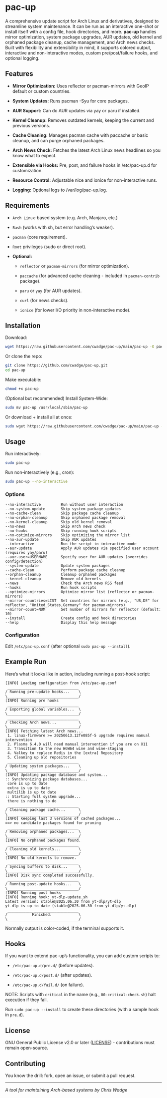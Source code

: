 # pac-up

A comprehensive update script for Arch Linux and derivatives, designed to streamline system maintenance. It can be run as an interactive one-shot or install itself with a config file, hook directories, and more. **pac-up** handles mirror optimization, system package upgrades, AUR updates, old kernel and orphaned package cleanup, cache management, and Arch news checks. Built with flexibility and extensibility in mind, it supports colored output, interactive and non-interactive modes, custom pre/post/failure hooks, and optional logging.

## Features
- **Mirror Optimization:** Uses reflector or pacman-mirrors with GeoIP default or custom countries.

- **System Updates:** Runs pacman -Syu for core packages.

- **AUR Support:** Can do AUR updates via yay or paru if installed.

- **Kernel Cleanup:** Removes outdated kernels, keeping the current and previous versions.

- **Cache Cleaning:** Manages pacman cache with paccache or basic cleanup, and can purge orphaned packages.

- **Arch News Check:** Fetches the latest Arch Linux news headlines so you know what to expect.

- **Extensible via Hooks:** Pre, post, and failure hooks in /etc/pac-up.d for customization.

- **Resource Control:** Adjustable nice and ionice for non-interactive runs.

- **Logging:** Optional logs to /var/log/pac-up.log.

## Requirements
- `Arch Linux`-based system (e.g. Arch, Manjaro, etc.)

- `Bash` (works with sh, but error handling’s weaker).

- `pacman` (core requirement).

- `Root` privileges (sudo or direct root).

- **Optional:**

  - `reflector` or `pacman-mirrors` (for mirror optimization).

  - `paccache` (for advanced cache cleaning - included in `pacman-contrib` package).

  - `paru` or `yay` (for AUR updates).

  - `curl` (for news checks).

  - `ionice` (for lower I/O priority in non-interactive mode).

## Installation
Download:

```bash
wget https://raw.githubusercontent.com/cwadge/pac-up/main/pac-up -O pac-up
```
Or clone the repo:

```bash
git clone https://github.com/cwadge/pac-up.git
cd pac-up
```

Make executable:
```bash
chmod +x pac-up
```

(Optional but recommended) Install System-Wide:

```bash
sudo mv pac-up /usr/local/sbin/pac-up
```

Or  download + install all at once:
```bash
sudo wget https://raw.githubusercontent.com/cwadge/pac-up/main/pac-up -O /usr/local/sbin/pac-up && sudo chmod 755 /usr/local/sbin/pac-up
```

## Usage
Run interactively:
```bash
sudo pac-up
```
Run non-interactively (e.g., cron):
```bash
sudo pac-up --no-interactive
```

### Options
```
--no-interactive         Run without user interaction
--no-system-update       Skip system package updates
--no-cache-clean         Skip package cache cleanup
--no-orphan-cleanup      Skip orphaned package removal
--no-kernel-cleanup      Skip old kernel removal
--no-news                Skip Arch news check
--no-hooks               Skip running hook scripts
--no-optimize-mirrors    Skip optimizing the mirror list
--no-aur-update          Skip AUR updates
--interactive            Run the script in interactive mode
--aur-update             Apply AUR updates via specified user account (requires yay/paru)
--aur-user=USERNAME      Specify user for AUR updates (overrides config/detection)
--system-update          Update system packages
--cache-clean            Perform package cache cleanup
--orphan-cleanup         Cleanup orphaned packages
--kernel-cleanup         Remove old kernels
--news                   Check the Arch news RSS feed
--hooks                  Run hook scripts
--optimize-mirrors       Optimize mirror list (reflector or pacman-mirrors)
--mirror-countries=LIST  Set countries for mirrors (e.g., "US,DE" for reflector, "United_States,Germany" for pacman-mirrors)
--mirror-count=NUM       Set number of mirrors for reflector (default: 10)
--install                Create config and hook directories
--help                   Display this help message
```
### Configuration

Edit `/etc/pac-up.conf` (after optional `sudo pac-up --install`).

## Example Run
Here’s what it looks like in action, including running a post-hook script:
```
[INFO] Loading configuration from /etc/pac-up.conf
 ________________________________ 
/ Running pre-update hooks...    \ 
\________________________________/ 
[INFO] Running pre hooks
 ________________________________ 
/ Exporting global variables...  \ 
\________________________________/ 
 ________________________________ 
/ Checking Arch news...          \ 
\________________________________/ 
[INFO] Fetching latest Arch news...
 1. linux-firmware >= 20250613.12fe085f-5 upgrade requires manual intervention
 2. Plasma 6.4.0 will need manual intervention if you are on X11
 3. Transition to the new WoW64 wine and wine-staging
 4. Valkey to replace Redis in the [extra] Repository
 5. Cleaning up old repositories
 ________________________________ 
/ Updating system packages...    \ 
\________________________________/ 
[INFO] Updating package database and system...
:: Synchronizing package databases...
 core is up to date
 extra is up to date
 multilib is up to date
:: Starting full system upgrade...
 there is nothing to do
 ________________________________ 
/ Cleaning package cache...      \ 
\________________________________/ 
[INFO] Keeping last 3 versions of cached packages...
==> no candidate packages found for pruning
 ________________________________ 
/ Removing orphaned packages...  \ 
\________________________________/ 
[INFO] No orphaned packages found.
 ________________________________ 
/ Cleaning old kernels...        \ 
\________________________________/ 
[INFO] No old kernels to remove.
 ________________________________ 
/ Syncing buffers to disk...     \ 
\________________________________/ 
[INFO] Disk sync completed successfully.
 ________________________________ 
/ Running post-update hooks...   \ 
\________________________________/ 
[INFO] Running post hooks
[INFO] Running hook: yt-dlp-update.sh
Latest version: stable@2025.06.30 from yt-dlp/yt-dlp
yt-dlp is up to date (stable@2025.06.30 from yt-dlp/yt-dlp)
 ________________________________ 
/           Finished.            \ 
\________________________________/ 

```
Normally output is color-coded, if the terminal supports it.

## Hooks

If you want to extend pac-up’s functionality, you can add custom scripts to:
- `/etc/pac-up.d/pre.d/` (before updates).

- `/etc/pac-up.d/post.d/` (after updates).

- `/etc/pac-up.d/fail.d/` (on failure).

NOTE: Scripts with `critical` in the name (e.g., `00-critical-check.sh`) halt execution if they fail.

Run `sudo pac-up --install` to create these directories (with a sample hook in `pre.d`).

## License

GNU General Public License v2.0 or later ([LICENSE](https://www.gnu.org/licenses/old-licenses/gpl-2.0.en.html)) - contributions must remain open-source.

## Contributing

You know the drill: fork, open an issue, or submit a pull request.

---

_A tool for maintaining Arch-based systems by Chris Wadge_
